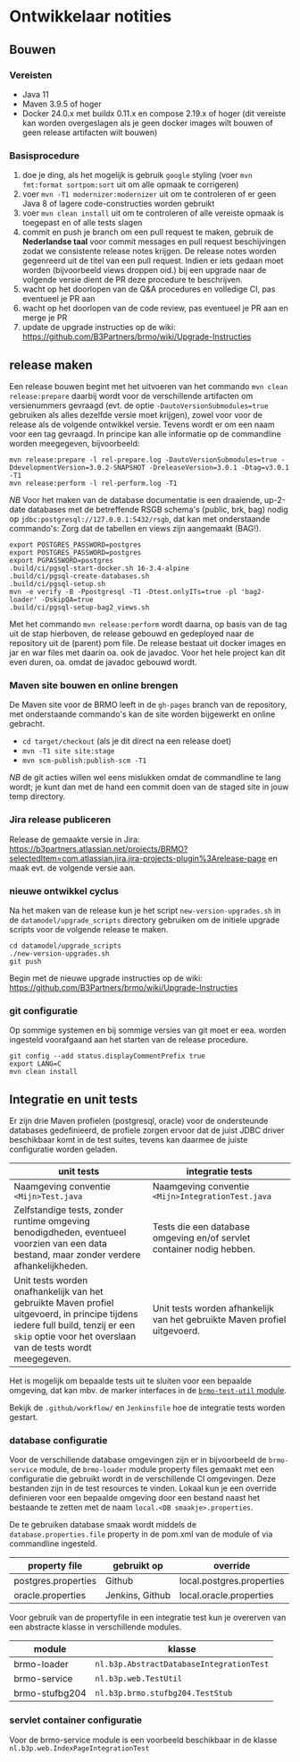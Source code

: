 # Ontwikkelaar notities

## Bouwen

### Vereisten

- Java 11
- Maven 3.9.5 of hoger
- Docker 24.0.x met buildx 0.11.x en compose 2.19.x of hoger (dit vereiste kan worden overgeslagen als je geen docker images wilt bouwen of geen release artifacten wilt bouwen)

### Basisprocedure

1. doe je ding, als het mogelijk is gebruik `google` styling (voer `mvn fmt:format sortpom:sort` uit om alle opmaak te corrigeren)
2. voer `mvn -T1 modernizer:modernizer` uit om te controleren of er geen Java 8 of lagere code-constructies worden gebruikt
2. voer `mvn clean install` uit om te controleren of alle vereiste opmaak is toegepast en of alle tests slagen
3. commit en push je branch om een pull request te maken, gebruik de **Nederlandse taal** voor commit messages en pull
   request beschijvingen zodat we consistente release notes krijgen. De release notes worden gegenreerd uit de titel van
   een pull request. Indien er iets gedaan moet worden (bijvoorbeeld views droppen oid.) bij een upgrade naar de 
   volgende versie dient de PR deze procedure te beschrijven.
4. wacht op het doorlopen van de Q&A procedures en volledige CI, pas eventueel je PR aan
5. wacht op het doorlopen van de code review, pas eventueel je PR aan en merge je PR
6. update de upgrade instructies op de wiki: https://github.com/B3Partners/brmo/wiki/Upgrade-Instructies

## release maken

Een release bouwen begint met het uitvoeren van het commando `mvn clean release:prepare`
daarbij wordt voor de verschillende artifacten om versienummers gevraagd (evt. de
optie `-DautoVersionSubmodules=true` gebruiken als alles dezelfde versie moet krijgen),
zowel voor voor de release als de volgende ontwikkel versie.
Tevens wordt er om een naam voor een tag gevraagd. In principe kan alle informatie op de
commandline worden meegegeven, bijvoorbeeld:

```
mvn release:prepare -l rel-prepare.log -DautoVersionSubmodules=true -DdevelopmentVersion=3.0.2-SNAPSHOT -DreleaseVersion=3.0.1 -Dtag=v3.0.1 -T1
mvn release:perform -l rel-perform.log -T1
```

_NB_ Voor het maken van de database documentatie is een draaiende, up-2-date databases met de betreffende RSGB
schema's (public, brk, bag) nodig op `jdbc:postgresql://127.0.0.1:5432/rsgb`, dat kan met onderstaande commando's:
Zorg dat de tabellen en views zijn aangemaakt (BAG!).
```
export POSTGRES_PASSWORD=postgres
export POSTGRES_PASSWORD=postgres
export PGPASSWORD=postgres
.build/ci/pgsql-start-docker.sh 16-3.4-alpine
.build/ci/pgsql-create-databases.sh
.build/ci/pgsql-setup.sh
mvn -e verify -B -Ppostgresql -T1 -Dtest.onlyITs=true -pl 'bag2-loader' -DskipQA=true
.build/ci/pgsql-setup-bag2_views.sh
```

Met het commando `mvn release:perform` wordt daarna, op basis van de tag uit de
stap hierboven, de release gebouwd en gedeployed naar de repository uit de (parent)
pom file. De release bestaat uit docker images en jar en war files met daarin oa. ook de javadoc.
Voor het hele project kan dit even duren, oa. omdat de javadoc gebouwd wordt.

### Maven site bouwen en online brengen

De Maven site voor de BRMO leeft in de `gh-pages` branch van de repository, met onderstaande commando's kan de site
worden
bijgewerkt en online gebracht.

- `cd target/checkout` (als je dit direct na een release doet)
- `mvn -T1 site site:stage`
- `mvn scm-publish:publish-scm -T1`

_NB_ de git acties willen wel eens mislukken omdat de commandline te lang wordt; je kunt dan met de hand een commit doen van de staged site in jouw temp directory.

### Jira release publiceren

Release de gemaakte versie in Jira: https://b3partners.atlassian.net/projects/BRMO?selectedItem=com.atlassian.jira.jira-projects-plugin%3Arelease-page
en maak evt. de volgende versie aan.

### nieuwe ontwikkel cyclus

Na het maken van de release kun je het script `new-version-upgrades.sh` in de `datamodel/upgrade_scripts` directory
gebruiken om de initiele upgrade scripts voor de volgende release te maken.

```
cd datamodel/upgrade_scripts
./new-version-upgrades.sh
git push
```

Begin met de nieuwe upgrade instructies op de wiki: https://github.com/B3Partners/brmo/wiki/Upgrade-Instructies


### git configuratie

Op sommige systemen en bij sommige versies van git moet er eea. worden ingesteld voorafgaand aan het starten van de
release procedure.

```
git config --add status.displayCommentPrefix true
export LANG=C
mvn clean install
```

## Integratie en unit tests

Er zijn drie Maven profielen (postgresql, oracle) voor de ondersteunde databases gedefinieerd,
de profiele zorgen ervoor dat de juist JDBC driver beschikbaar komt in de test suites,
tevens kan daarmee de juiste configuratie worden geladen.

| unit tests                                                                                                                                                                                      | integratie tests                                                          |
|-------------------------------------------------------------------------------------------------------------------------------------------------------------------------------------------------|---------------------------------------------------------------------------|
| Naamgeving conventie `<Mijn>Test.java`                                                                                                                                                          | Naamgeving conventie `<Mijn>IntegrationTest.java`                         |
| Zelfstandige tests, zonder runtime omgeving benodigdheden, eventueel voorzien van een data bestand, maar zonder verdere afhankelijkheden.                                                       | Tests die een database omgeving en/of servlet container nodig hebben.     |
| Unit tests worden onafhankelijk van het gebruikte Maven profiel uitgevoerd, in principe tijdens iedere full build, tenzij er een `skip` optie voor het overslaan van de tests wordt meegegeven. | Unit tests worden afhankelijk van het gebruikte Maven profiel uitgevoerd. |

Het is mogelijk om bepaalde tests uit te sluiten voor een bepaalde omgeving, dat kan mbv. de marker interfaces in
de [`brmo-test-util` module](/brmo/brmo-test-util/index.html).

Bekijk de `.github/workflow/` en `Jenkinsfile` hoe de integratie tests worden gestart.

### database configuratie

Voor de verschillende database omgevingen zijn er in bijvoorbeeld de `brmo-service` module,
de `brmo-loader` module property files gemaakt met een
configuratie die gebruikt wordt in de verschillende CI omgevingen. Deze bestanden zijn
in de test resources te vinden. Lokaal kun je een override definieren voor een bepaalde
omgeving door een bestand naast het bestaande te zetten met de naam `local.<DB smaakje>.properties`.

De te gebruiken database smaak wordt middels de `database.properties.file` property in de pom.xml van de
module of via commandline ingesteld.

| property file       | gebruikt op     | override                  |
|---------------------|-----------------|---------------------------|
| postgres.properties | Github          | local.postgres.properties |
| oracle.properties   | Jenkins, Github | local.oracle.properties   |

Voor gebruik van de propertyfile in een integratie test kun je overerven van een
abstracte klasse in verschillende modules.

| module         | klasse                                   |
|----------------|------------------------------------------|
| brmo-loader    | `nl.b3p.AbstractDatabaseIntegrationTest` |
| brmo-service   | `nl.b3p.web.TestUtil`                    |
| brmo-stufbg204 | `nl.b3p.brmo.stufbg204.TestStub`         |

### servlet container configuratie

Voor de brmo-service module is een voorbeeld beschikbaar in de klasse `nl.b3p.web.IndexPageIntegrationTest`

